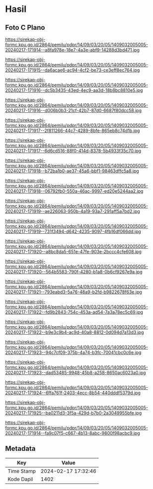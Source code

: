# Hasil

## Foto C Plano

https://sirekap-obj-formc.kpu.go.id/2864/pemilu/pdpr/14/09/03/20/05/1409032005005-20240217-171914--a8fa978e-18e7-4a3e-abf9-14288d3bd471.jpg

https://sirekap-obj-formc.kpu.go.id/2864/pemilu/pdpr/14/09/03/20/05/1409032005005-20240217-171915--da6acae6-ac94-4cf2-be73-ce3eff8ec764.jpg

https://sirekap-obj-formc.kpu.go.id/2864/pemilu/pdpr/14/09/03/20/05/1409032005005-20240217-171916--dc5b3435-43ed-4ec9-aa3d-18b8bc8810e5.jpg

https://sirekap-obj-formc.kpu.go.id/2864/pemilu/pdpr/14/09/03/20/05/1409032005005-20240217-171916--d006b0b3-21cf-42b7-87d0-6687f80dcc58.jpg

https://sirekap-obj-formc.kpu.go.id/2864/pemilu/pdpr/14/09/03/20/05/1409032005005-20240217-171917--2f811266-44c7-4289-8bfe-865eb8c74d1b.jpg

https://sirekap-obj-formc.kpu.go.id/2864/pemilu/pdpr/14/09/03/20/05/1409032005005-20240217-171917--6d6cd516-88f0-414d-8378-5b4933f35c70.jpg

https://sirekap-obj-formc.kpu.go.id/2864/pemilu/pdpr/14/09/03/20/05/1409032005005-20240217-171918--b72ba1b0-ae37-45a6-bbf1-98463dffc5a8.jpg

https://sirekap-obj-formc.kpu.go.id/2864/pemilu/pdpr/14/09/03/20/05/1409032005005-20240217-171918--06792fb0-550a-46ac-9997-ed20e5244aa2.jpg

https://sirekap-obj-formc.kpu.go.id/2864/pemilu/pdpr/14/09/03/20/05/1409032005005-20240217-171919--ae226063-950b-4a19-93a7-291aff5a7bd2.jpg

https://sirekap-obj-formc.kpu.go.id/2864/pemilu/pdpr/14/09/03/20/05/1409032005005-20240217-171919--731f3494-d642-4235-9097-4fb16df066dd.jpg

https://sirekap-obj-formc.kpu.go.id/2864/pemilu/pdpr/14/09/03/20/05/1409032005005-20240217-171920--a8bc8da5-651e-47fe-903e-2bccc4cfe608.jpg

https://sirekap-obj-formc.kpu.go.id/2864/pemilu/pdpr/14/09/03/20/05/1409032005005-20240217-171920--564b5583-790f-4280-b1a8-0b6cf9267e9a.jpg

https://sirekap-obj-formc.kpu.go.id/2864/pemilu/pdpr/14/09/03/20/05/1409032005005-20240217-171921--793eabd3-5a76-48a9-b2fd-b9822678f63e.jpg

https://sirekap-obj-formc.kpu.go.id/2864/pemilu/pdpr/14/09/03/20/05/1409032005005-20240217-171922--fd9b2843-754c-453a-ad54-7a3a78ec5c69.jpg

https://sirekap-obj-formc.kpu.go.id/2864/pemilu/pdpr/14/09/03/20/05/1409032005005-20240217-171922--b9e3c9b4-ac9d-40a8-8812-0d094d7a13d3.jpg

https://sirekap-obj-formc.kpu.go.id/2864/pemilu/pdpr/14/09/03/20/05/1409032005005-20240217-171923--94c7cf09-375b-4a74-b3fc-70041cbc0c6e.jpg

https://sirekap-obj-formc.kpu.go.id/2864/pemilu/pdpr/14/09/03/20/05/1409032005005-20240217-171923--dad53485-9948-45b8-a258-8650ac6023a0.jpg

https://sirekap-obj-formc.kpu.go.id/2864/pemilu/pdpr/14/09/03/20/05/1409032005005-20240217-171924--6ffa761f-2403-4ecc-8b54-440dddf5379d.jpg

https://sirekap-obj-formc.kpu.go.id/2864/pemilu/pdpr/14/09/03/20/05/1409032005005-20240217-171925--ba0211d3-3f5a-429d-b7b0-2a3049955bfe.jpg

https://sirekap-obj-formc.kpu.go.id/2864/pemilu/pdpr/14/09/03/20/05/1409032005005-20240217-171914--fa9c07f5-c667-4b13-8abc-9800f98acbc9.jpg


## Metadata

| Key        | Value               |
| ---------- | ------------------- |
| Time Stamp | 2024-02-17 17:32:46 |
| Kode Dapil | 1402                |




